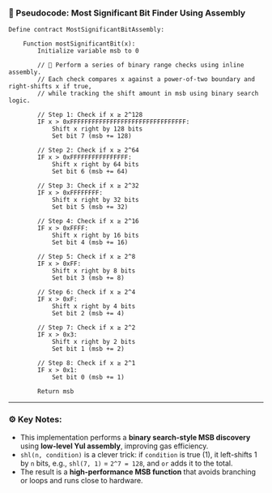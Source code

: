 ### 🧠 Pseudocode: Most Significant Bit Finder Using Assembly

```
Define contract MostSignificantBitAssembly:

    Function mostSignificantBit(x):
        Initialize variable msb to 0

        // 🧱 Perform a series of binary range checks using inline assembly.
        // Each check compares x against a power-of-two boundary and right-shifts x if true,
        // while tracking the shift amount in msb using binary search logic.

        // Step 1: Check if x ≥ 2^128
        IF x > 0xFFFFFFFFFFFFFFFFFFFFFFFFFFFFFFFF:
            Shift x right by 128 bits
            Set bit 7 (msb += 128)

        // Step 2: Check if x ≥ 2^64
        IF x > 0xFFFFFFFFFFFFFFFF:
            Shift x right by 64 bits
            Set bit 6 (msb += 64)

        // Step 3: Check if x ≥ 2^32
        IF x > 0xFFFFFFFF:
            Shift x right by 32 bits
            Set bit 5 (msb += 32)

        // Step 4: Check if x ≥ 2^16
        IF x > 0xFFFF:
            Shift x right by 16 bits
            Set bit 4 (msb += 16)

        // Step 5: Check if x ≥ 2^8
        IF x > 0xFF:
            Shift x right by 8 bits
            Set bit 3 (msb += 8)

        // Step 6: Check if x ≥ 2^4
        IF x > 0xF:
            Shift x right by 4 bits
            Set bit 2 (msb += 4)

        // Step 7: Check if x ≥ 2^2
        IF x > 0x3:
            Shift x right by 2 bits
            Set bit 1 (msb += 2)

        // Step 8: Check if x ≥ 2^1
        IF x > 0x1:
            Set bit 0 (msb += 1)

        Return msb
```

---

### ⚙️ Key Notes:

- This implementation performs a **binary search-style MSB discovery** using **low-level Yul assembly**, improving gas efficiency.
- `shl(n, condition)` is a clever trick: if `condition` is true (1), it left-shifts 1 by `n` bits, e.g., `shl(7, 1)` = `2^7 = 128`, and `or` adds it to the total.
- The result is a **high-performance MSB function** that avoids branching or loops and runs close to hardware.
